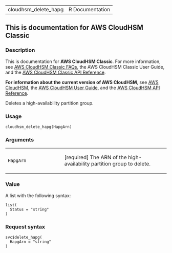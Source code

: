 <table style="width: 100%;">
<tbody>
<tr class="odd">
<td>cloudhsm_delete_hapg</td>
<td style="text-align: right;">R Documentation</td>
</tr>
</tbody>
</table>

## This is documentation for AWS CloudHSM Classic

### Description

This is documentation for **AWS CloudHSM Classic**. For more
information, see [AWS CloudHSM Classic
FAQs](https://aws.amazon.com/cloudhsm/faqs/), the AWS CloudHSM Classic
User Guide, and the [AWS CloudHSM Classic API
Reference](https://docs.aws.amazon.com/cloudhsm/classic/APIReference/).

**For information about the current version of AWS CloudHSM**, see [AWS
CloudHSM](https://aws.amazon.com/cloudhsm/), the [AWS CloudHSM User
Guide](https://docs.aws.amazon.com/cloudhsm/latest/userguide/), and the
[AWS CloudHSM API
Reference](https://docs.aws.amazon.com/cloudhsm/latest/APIReference/).

Deletes a high-availability partition group.

### Usage

    cloudhsm_delete_hapg(HapgArn)

### Arguments

<table>
<colgroup>
<col style="width: 35%" />
<col style="width: 65%" />
</colgroup>
<tbody>
<tr class="odd">
<td><code id="cloudhsm_delete_hapg_:_HapgArn">HapgArn</code></td>
<td><p>[required] The ARN of the high-availability partition group to
delete.</p></td>
</tr>
</tbody>
</table>

### Value

A list with the following syntax:

    list(
      Status = "string"
    )

### Request syntax

    svc$delete_hapg(
      HapgArn = "string"
    )
